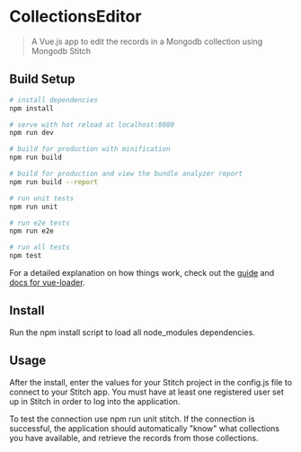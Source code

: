 # CollectionsEditor

> A Vue.js app to edit the records in a Mongodb collection using Mongodb Stitch

## Build Setup

``` bash
# install dependencies
npm install

# serve with hot reload at localhost:8080
npm run dev

# build for production with minification
npm run build

# build for production and view the bundle analyzer report
npm run build --report

# run unit tests
npm run unit

# run e2e tests
npm run e2e

# run all tests
npm test
```

For a detailed explanation on how things work, check out the [guide](http://vuejs-templates.github.io/webpack/) and [docs for vue-loader](http://vuejs.github.io/vue-loader).

## Install

Run the npm install script to load all node_modules dependencies.

## Usage

After the install, enter the values for your Stitch project in the config.js file to connect to your Stitch app. You must have at least one registered user set up in Stitch in order to log into the application. 

To test the connection use npm run unit stitch. If the connection is successful, the application should automatically "know" what collections you have available, and retrieve the records from those collections.
